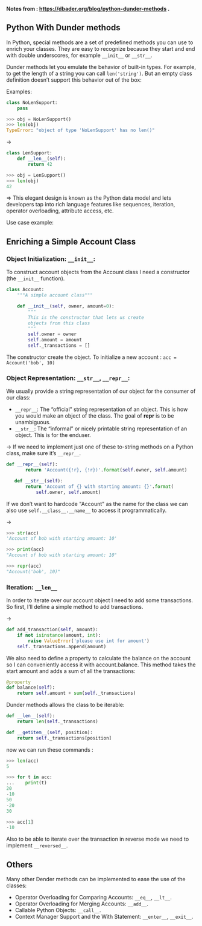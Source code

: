 __Notes from : https://dbader.org/blog/python-dunder-methods .__
## Python With Dunder methods

In Python, special methods are a set of predefined methods you can use to enrich your classes. They are easy to recognize because they start and end with double underscores, for example `__init__` or `__str__`.

Dunder methods let you emulate the behavior of built-in types. For example, to get the length of a string you can call `len('string')`. But an empty class definition doesn’t support this behavior out of the box:

Examples:
```python
class NoLenSupport:
    pass

>>> obj = NoLenSupport()
>>> len(obj)
TypeError: "object of type 'NoLenSupport' has no len()"
```
->
```Python
class LenSupport:
    def __len__(self):
        return 42

>>> obj = LenSupport()
>>> len(obj)
42
```

=> This elegant design is known as the Python data model and lets developers tap into rich language features like sequences, iteration, operator overloading, attribute access, etc.

Use case example:

## Enriching a Simple Account Class

### Object Initialization: `__init__`:

To construct account objects from the Account class I need a constructor (the `__init__` function).

```Python
class Account:
    """A simple account class"""

    def __init__(self, owner, amount=0):
        """
        This is the constructor that lets us create
        objects from this class
        """
        self.owner = owner
        self.amount = amount
        self._transactions = []
```

The constructor create the object. To initialize a new account : `acc = Account('bob', 10)`

### Object Representation: `__str__`, `__repr__`:

 We usually provide a string representation of our object for the consumer of our class:
 - `__repr__`: The “official” string representation of an object. This is how you would make an object of the class. The goal of __repr__ is to be unambiguous.
- `__str__`: The “informal” or nicely printable string representation of an object. This is for the enduser.

-> If we need to implement just one of these to-string methods on a Python class, make sure it’s `__repr__`.

```python
def __repr__(self):
       return 'Account({!r}, {!r})'.format(self.owner, self.amount)

   def __str__(self):
       return 'Account of {} with starting amount: {}'.format(
           self.owner, self.amount)
```
If we don’t want to hardcode "Account" as the name for the class we can also use `self.__class__.__name__` to access it programmatically.

->
```python
>>> str(acc)
'Account of bob with starting amount: 10'

>>> print(acc)
"Account of bob with starting amount: 10"

>>> repr(acc)
"Account('bob', 10)"
```

### Iteration: `__len__`

In order to iterate over our account object I need to add some transactions. So first, I’ll define a simple method to add transactions.

->
```Python
def add_transaction(self, amount):
    if not isinstance(amount, int):
        raise ValueError('please use int for amount')
    self._transactions.append(amount)
```

We also need to define a property to calculate the balance on the account so I can conveniently access it with account.balance. This method takes the start amount and adds a sum of all the transactions:

```Python
@property
def balance(self):
    return self.amount + sum(self._transactions)
```

Dunder methods allows the class to be iterable:

```Python
def __len__(self):
    return len(self._transactions)

def __getitem__(self, position):
    return self._transactions[position]
```
now we can run these commands :
```python
>>> len(acc)
5

>>> for t in acc:
...    print(t)
20
-10
50
-20
30

>>> acc[1]
-10
```
Also to be able to iterate over the transaction in reverse mode we need to implement `__reversed__`.

## Others

Many other Dender methods can be implemented to ease the use of the classes:
- Operator Overloading for Comparing Accounts:  `__eq__`, `__lt__`.
- Operator Overloading for Merging Accounts:  `__add__`.
- Callable Python Objects: `__call__`.
- Context Manager Support and the With Statement:  `__enter__`, `__exit__`.

